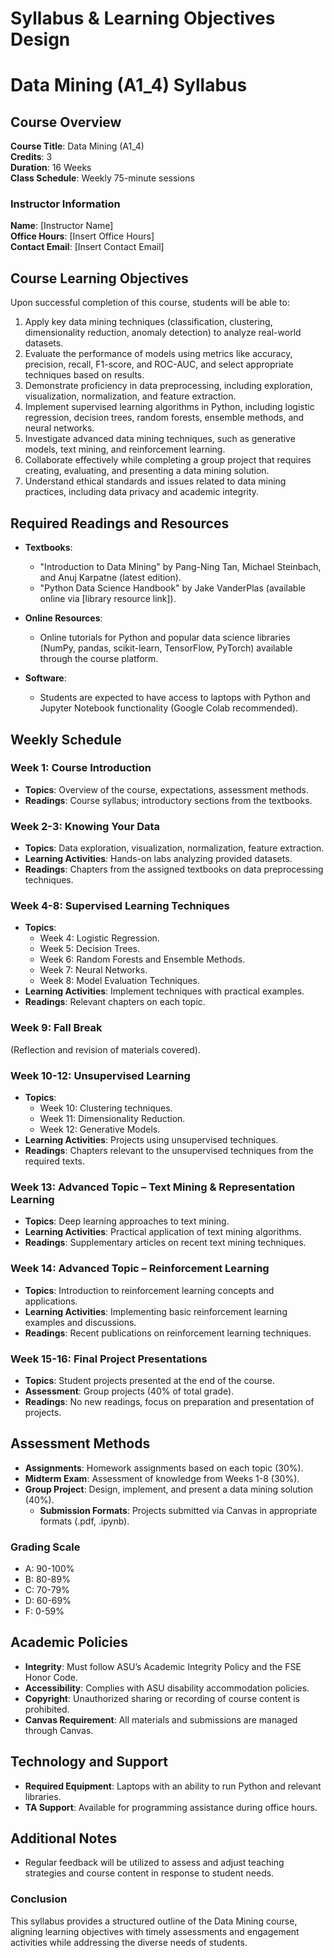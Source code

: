 Syllabus & Learning Objectives Design
=====================================

# Data Mining (A1_4) Syllabus

## Course Overview

**Course Title**: Data Mining (A1_4)  
**Credits**: 3  
**Duration**: 16 Weeks  
**Class Schedule**: Weekly 75-minute sessions  

### Instructor Information
**Name**: [Instructor Name]  
**Office Hours**: [Insert Office Hours]  
**Contact Email**: [Insert Contact Email]  

## Course Learning Objectives
Upon successful completion of this course, students will be able to:
1. Apply key data mining techniques (classification, clustering, dimensionality reduction, anomaly detection) to analyze real-world datasets.
2. Evaluate the performance of models using metrics like accuracy, precision, recall, F1-score, and ROC-AUC, and select appropriate techniques based on results.
3. Demonstrate proficiency in data preprocessing, including exploration, visualization, normalization, and feature extraction.
4. Implement supervised learning algorithms in Python, including logistic regression, decision trees, random forests, ensemble methods, and neural networks.
5. Investigate advanced data mining techniques, such as generative models, text mining, and reinforcement learning.
6. Collaborate effectively while completing a group project that requires creating, evaluating, and presenting a data mining solution.
7. Understand ethical standards and issues related to data mining practices, including data privacy and academic integrity.

## Required Readings and Resources
- **Textbooks**:
  - "Introduction to Data Mining" by Pang-Ning Tan, Michael Steinbach, and Anuj Karpatne (latest edition).
  - "Python Data Science Handbook" by Jake VanderPlas (available online via [library resource link]).

- **Online Resources**:
  - Online tutorials for Python and popular data science libraries (NumPy, pandas, scikit-learn, TensorFlow, PyTorch) available through the course platform.
  
- **Software**:
  - Students are expected to have access to laptops with Python and Jupyter Notebook functionality (Google Colab recommended).

## Weekly Schedule

### Week 1: Course Introduction
- **Topics**: Overview of the course, expectations, assessment methods.
- **Readings**: Course syllabus; introductory sections from the textbooks.
  
### Week 2-3: Knowing Your Data
- **Topics**: Data exploration, visualization, normalization, feature extraction.
- **Learning Activities**: Hands-on labs analyzing provided datasets.
- **Readings**: Chapters from the assigned textbooks on data preprocessing techniques.

### Week 4-8: Supervised Learning Techniques
- **Topics**: 
  - Week 4: Logistic Regression.
  - Week 5: Decision Trees.
  - Week 6: Random Forests and Ensemble Methods.
  - Week 7: Neural Networks.
  - Week 8: Model Evaluation Techniques.
- **Learning Activities**: Implement techniques with practical examples.
- **Readings**: Relevant chapters on each topic.

### Week 9: Fall Break
(Reflection and revision of materials covered).

### Week 10-12: Unsupervised Learning
- **Topics**: 
  - Week 10: Clustering techniques.
  - Week 11: Dimensionality Reduction.
  - Week 12: Generative Models.
- **Learning Activities**: Projects using unsupervised techniques.
- **Readings**: Chapters relevant to the unsupervised techniques from the required texts.

### Week 13: Advanced Topic – Text Mining & Representation Learning
- **Topics**: Deep learning approaches to text mining.
- **Learning Activities**: Practical application of text mining algorithms.
- **Readings**: Supplementary articles on recent text mining techniques.

### Week 14: Advanced Topic – Reinforcement Learning
- **Topics**: Introduction to reinforcement learning concepts and applications.
- **Learning Activities**: Implementing basic reinforcement learning examples and discussions.
- **Readings**: Recent publications on reinforcement learning techniques.

### Week 15-16: Final Project Presentations
- **Topics**: Student projects presented at the end of the course.
- **Assessment**: Group projects (40% of total grade).
- **Readings**: No new readings, focus on preparation and presentation of projects.

## Assessment Methods
- **Assignments**: Homework assignments based on each topic (30%).
- **Midterm Exam**: Assessment of knowledge from Weeks 1-8 (30%).
- **Group Project**: Design, implement, and present a data mining solution (40%).
  - **Submission Formats**: Projects submitted via Canvas in appropriate formats (.pdf, .ipynb).

### Grading Scale
- A: 90-100%
- B: 80-89%
- C: 70-79%
- D: 60-69%
- F: 0-59%

## Academic Policies
- **Integrity**: Must follow ASU’s Academic Integrity Policy and the FSE Honor Code.
- **Accessibility**: Complies with ASU disability accommodation policies.
- **Copyright**: Unauthorized sharing or recording of course content is prohibited.
- **Canvas Requirement**: All materials and submissions are managed through Canvas.

## Technology and Support
- **Required Equipment**: Laptops with an ability to run Python and relevant libraries.
- **TA Support**: Available for programming assistance during office hours.

## Additional Notes
- Regular feedback will be utilized to assess and adjust teaching strategies and course content in response to student needs.

### Conclusion
This syllabus provides a structured outline of the Data Mining course, aligning learning objectives with timely assessments and engagement activities while addressing the diverse needs of students.